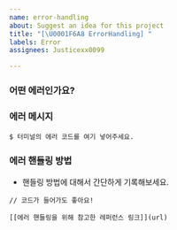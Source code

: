 ```yaml
---
name: error-handling
about: Suggest an idea for this project
title: "[\U0001F6A8 ErrorHandling] "
labels: Error
assignees: Justicexx0099

---
```


### 어떤 에러인가요?
### 에러 메시지
```
$ 터미널의 에러 코드를 여기 넣어주세요.
```
### 에러 핸들링 방법
- 핸들링 방법에 대해서 간단하게 기록해보세요.
```
// 코드가 들어가도 좋아요!
```
```
[[에러 핸들링을 위해 참고한 레퍼런스 링크]](url)

